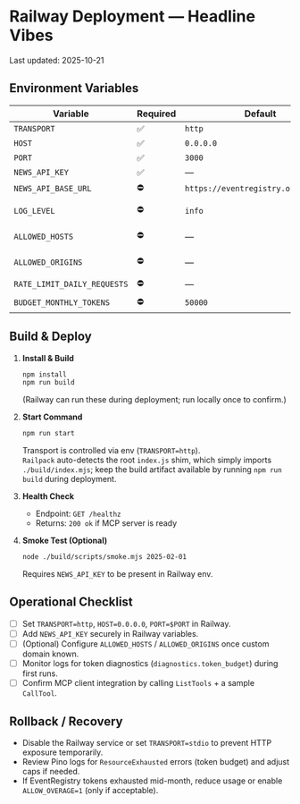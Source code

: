 # Railway Deployment — Headline Vibes

Last updated: 2025-10-21

## Environment Variables

| Variable | Required | Default | Notes |
| --- | --- | --- | --- |
| `TRANSPORT` | ✅ | `http` | Must be `http` for Railway |
| `HOST` | ✅ | `0.0.0.0` | Bind to all interfaces |
| `PORT` | ✅ | `3000` | Railway assigns `$PORT`; map accordingly |
| `NEWS_API_KEY` | ✅ | — | EventRegistry API key |
| `NEWS_API_BASE_URL` | ⛔️ | `https://eventregistry.org/api/v1/` | Override only if Region-specific |
| `LOG_LEVEL` | ⛔️ | `info` | Options: `fatal`,`error`,`warn`,`info`,`debug`,`trace` |
| `ALLOWED_HOSTS` | ⛔️ | — | Comma-separated host allowlist (`app.up.railway.app,headlinevibes.com`) |
| `ALLOWED_ORIGINS` | ⛔️ | — | Comma-separated origin allowlist for CORS |
| `RATE_LIMIT_DAILY_REQUESTS` | ⛔️ | — | Optional emergency brake |
| `BUDGET_MONTHLY_TOKENS` | ⛔️ | `50000` | Adjust to align with EventRegistry plan |

## Build & Deploy

1. **Install & Build**
   ```bash
   npm install
   npm run build
   ```
   (Railway can run these during deployment; run locally once to confirm.)

2. **Start Command**
   ```bash
   npm run start
   ```
   Transport is controlled via env (`TRANSPORT=http`).  
   `Railpack` auto-detects the root `index.js` shim, which simply imports `./build/index.mjs`; keep the build artifact available by running `npm run build` during deployment.

3. **Health Check**
   - Endpoint: `GET /healthz`
   - Returns: `200 ok` if MCP server is ready

4. **Smoke Test (Optional)**
   ```bash
   node ./build/scripts/smoke.mjs 2025-02-01
   ```
   Requires `NEWS_API_KEY` to be present in Railway env.

## Operational Checklist

- [ ] Set `TRANSPORT=http`, `HOST=0.0.0.0`, `PORT=$PORT` in Railway.
- [ ] Add `NEWS_API_KEY` securely in Railway variables.
- [ ] (Optional) Configure `ALLOWED_HOSTS` / `ALLOWED_ORIGINS` once custom domain known.
- [ ] Monitor logs for token diagnostics (`diagnostics.token_budget`) during first runs.
- [ ] Confirm MCP client integration by calling `ListTools` + a sample `CallTool`.

## Rollback / Recovery

- Disable the Railway service or set `TRANSPORT=stdio` to prevent HTTP exposure temporarily.
- Review Pino logs for `ResourceExhausted` errors (token budget) and adjust caps if needed.
- If EventRegistry tokens exhausted mid-month, reduce usage or enable `ALLOW_OVERAGE=1` (only if acceptable).
